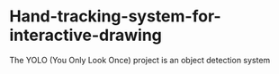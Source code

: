 # Hand-tracking-system-for-interactive-drawing
The YOLO (You Only Look Once) project is an object detection system 
